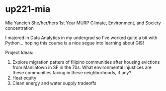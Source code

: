 # up221-mia

Mia Yancich 
She/her/hers
1st Year MURP
Climate, Environment, and Society concentration 

I majored in Data Analytics in my undergrad so I've worked quite a bit with Python... hoping this course is a nice segue into learning about GIS!

Project Ideas:
1. Explore migration patters of filipino communities after housing evictions from Manilatown in SF in the 70s. What environmental injustices are these communities facing in these neighborhoods, if any?
2. Heat equity 
3. Clean energy and water supply tradeoffs 
